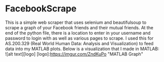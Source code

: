# FacebookScrape
This is a simple web scraper that uses selenium and beautifulsoup to scrape a graph of your Facebook friends and their mutual friends. At the end of the python file, there is a location to enter in your username and password to login with as well as various pages to scrape. I used this for AS.200.329 (Real World Human Data: Analysis and Visualization) to feed data into my MATLAB plots. Below is a visualization that I made in MATLAB:
![alt text][logo]
[logo]:https://imgur.com/ZndKuPo "MATLAB Graph"
